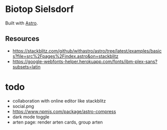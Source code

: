 # Biotop Sielsdorf

Built with [Astro](https://astro.build).


## Resources
- https://stackblitz.com/github/withastro/astro/tree/latest/examples/basics?file=src%2Fpages%2Findex.astro&on=stackblitz
- https://google-webfonts-helper.herokuapp.com/fonts/ibm-plex-sans?subsets=latin

# todo
- collaboration with online editor like stackblitz
- social.png
- https://www.npmjs.com/package/astro-compress
- dark mode toggle
- arten page:
  render arten cards, group arten
  